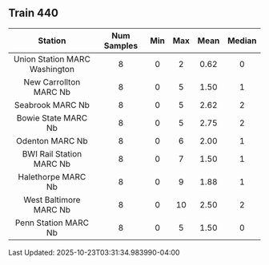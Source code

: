 ## Train 440

| Station | Num Samples | Min | Max | Mean | Median |
| :-----: | :---------: | :-: | :-: | :--: | :----: |
| Union Station MARC Washington | 8 | 0 | 2 | 0.62 | 0 |
| New Carrollton MARC Nb | 8 | 0 | 5 | 1.50 | 1 |
| Seabrook MARC Nb | 8 | 0 | 5 | 2.62 | 2 |
| Bowie State MARC Nb | 8 | 0 | 5 | 2.75 | 2 |
| Odenton MARC Nb | 8 | 0 | 6 | 2.00 | 1 |
| BWI Rail Station MARC Nb | 8 | 0 | 7 | 1.50 | 1 |
| Halethorpe MARC Nb | 8 | 0 | 9 | 1.88 | 1 |
| West Baltimore MARC Nb | 8 | 0 | 10 | 2.50 | 2 |
| Penn Station MARC Nb | 8 | 0 | 5 | 1.50 | 0 |


Last Updated: 2025-10-23T03:31:34.983990-04:00